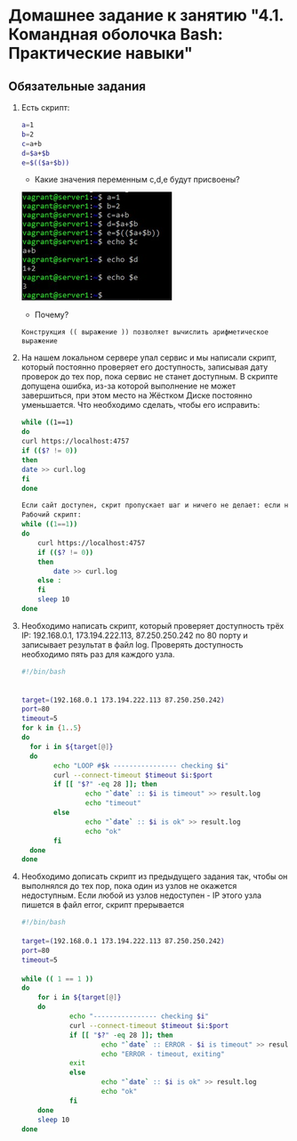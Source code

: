 # Домашнее задание к занятию "4.1. Командная оболочка Bash: Практические навыки"

## Обязательные задания

1. Есть скрипт:
    ```bash
    a=1
    b=2
    c=a+b
    d=$a+$b
    e=$(($a+$b))
    ```
    * Какие значения переменным c,d,e будут присвоены?
	
	![01](https://github.com/NotClove/netology.devops/blob/master/04-script-01-bash/pics/01.jpg?raw=true)

    * Почему?

	```
	Конструкция (( выражение )) позволяет вычислить арифметическое выражение
	```

2. На нашем локальном сервере упал сервис и мы написали скрипт, который постоянно проверяет его доступность, записывая дату проверок до тех пор, пока сервис не станет доступным. В скрипте допущена ошибка, из-за которой выполнение не может завершиться, при этом место на Жёстком Диске постоянно уменьшается. Что необходимо сделать, чтобы его исправить:
    ```bash
    while ((1==1)
    do
    curl https://localhost:4757
    if (($? != 0))
    then
    date >> curl.log
    fi
    done
    ```
	```bash
    Если сайт доступен, скрит пропускает шаг и ничего не делает: если не доступен, записывает дату в файл curl.log, проверка происходит каждые 10 секунд.
	Рабочий скрипт:
 	while ((1==1))
    do
    	curl https://localhost:4757
    	if (($? != 0))
    	then
    		date >> curl.log
        else :
    	fi
 		sleep 10
    done
	```   


3. Необходимо написать скрипт, который проверяет доступность трёх IP: 192.168.0.1, 173.194.222.113, 87.250.250.242 по 80 порту и записывает результат в файл log. Проверять доступность необходимо пять раз для каждого узла.

    ```bash
    #!/bin/bash
    
    
    target=(192.168.0.1 173.194.222.113 87.250.250.242)
    port=80
    timeout=5
    for k in {1..5}
    do
      for i in ${target[@]}
      do
            echo "LOOP #$k ---------------- checking $i"
            curl --connect-timeout $timeout $i:$port
            if [[ "$?" -eq 28 ]]; then
                    echo "`date` :: $i is timeout" >> result.log
                    echo "timeout"
            else
                    echo "`date` :: $i is ok" >> result.log
                    echo "ok"
            fi
      done
    done
    ```

4. Необходимо дописать скрипт из предыдущего задания так, чтобы он выполнялся до тех пор, пока один из узлов не окажется недоступным. Если любой из узлов недоступен - IP этого узла пишется в файл error, скрипт прерывается

    ```bash
    #!/bin/bash

    target=(192.168.0.1 173.194.222.113 87.250.250.242)
    port=80
    timeout=5

    while (( 1 == 1 ))
    do
        for i in ${target[@]}
        do
                echo "---------------- checking $i"
                curl --connect-timeout $timeout $i:$port
                if [[ "$?" -eq 28 ]]; then
                        echo "`date` :: ERROR - $i is timeout" >> result.log
                        echo "ERROR - timeout, exiting"
                exit
                else
                        echo "`date` :: $i is ok" >> result.log
                        echo "ok"
                fi
        done
        sleep 10
    done
    ```
